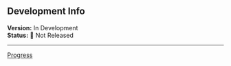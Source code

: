 ## Development Info

**Version:** In Development  
**Status:** :red_circle: Not Released

---

[Progress](./Progress.md)

